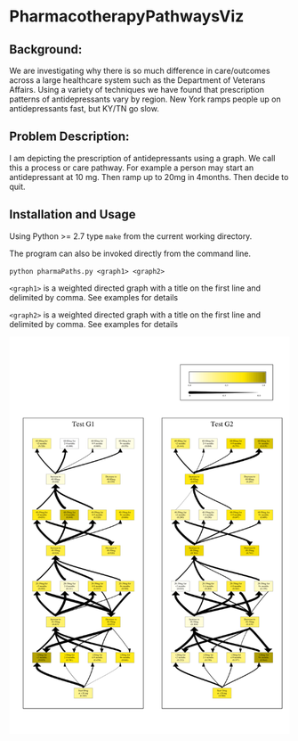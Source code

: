 # PharmacotherapyPathwaysViz


## Background: 
We are investigating why there is so much difference in care/outcomes across a large healthcare system such as the Department of Veterans Affairs. Using a variety of techniques we have found that prescription patterns of antidepressants vary by region. New York ramps people up on antidepressants fast, but KY/TN go slow. 

## Problem Description: 
I am depicting the prescription of antidepressants using a graph. We call this a process or care pathway. For example a person may start an antidepressant at 10 mg. Then ramp up to 20mg in 4months. Then decide to quit. 

## Installation and Usage
Using Python >= 2.7 type `make` from the current working directory.

The program can also be invoked directly from the command line.

`python pharmaPaths.py <graph1> <graph2>`

`<graph1>` is a weighted directed graph with a title on the first line and delimited by comma. See examples for details

`<graph2>` is a weighted directed graph with a title on the first line and delimited by comma. See examples for details

![Sample Visualization](https://raw.githubusercontent.com/rusheniii/PharmacotherapyPathwaysViz/master/sample_graph.svg)
